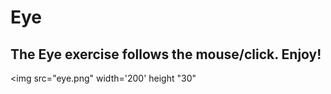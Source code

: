 # Eye
## The Eye exercise follows the mouse/click. Enjoy!
<img src="eye.png" width='200' height "30" </img>
